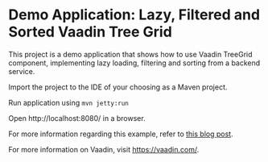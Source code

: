 # Demo Application: Lazy, Filtered and Sorted Vaadin Tree Grid

This project is a demo application that shows how to use Vaadin TreeGrid component, implementing lazy loading, filtering and sorting from a backend service.

Import the project to the IDE of your choosing as a Maven project. 

Run application using
`mvn jetty:run`

Open http://localhost:8080/ in a browser.

For more information regarding this example, refer to [this blog post](https://www.flowingcode.com/en/vaadin-tree-grid-lazy-loading-filtering-sorting/).

For more information on Vaadin, visit https://vaadin.com/.

